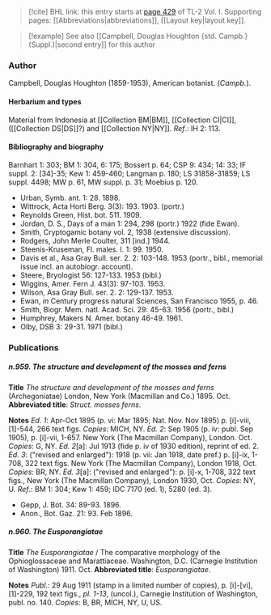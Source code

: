 > [!cite] BHL link: this entry starts at [page 429](https://www.biodiversitylibrary.org/item/103414#page/477/mode/1up) of TL-2 Vol. I.
> Supporting pages: [[Abbreviations|abbreviations]], [[Layout key|layout key]].

> [!example] See also [[Campbell, Douglas Houghton {std. Campb.} (Suppl.)|second entry]] for this author

### Author

Campbell, Douglas Houghton (1859-1953), American botanist. (*Campb.*).

#### Herbarium and types

Material from Indonesia at [[Collection BM|BM]], [[Collection CI|CI]], ([[Collection DS|DS]]?) and [[Collection NY|NY]].
*Ref*.: IH 2: 113.

#### Bibliography and biography

Barnhart 1: 303; BM 1: 304, 6: 175; Bossert p. 64; CSP 9: 434; 14: 33; IF suppl. 2: \[34\]-35; Kew 1: 459-460; Langman p. 180; LS 31858-31859; LS suppl. 4498; MW p. 61, MW suppl. p. 31; Moebius p. 120.
- Urban, Symb. ant. 1: 28. 1898.
- Wittrock, Acta Horti Berg. 3(3): 193. 1903. (portr.)
- Reynolds Green, Hist. bot. 511. 1909.
- Jordan, D. S., Days of a man 1: 294, 298 (portr.) 1922 (fide Ewan).
- Smith, Cryptogamic botany vol. 2, 1938 (extensive discussion).
- Rodgers, John Merle Coulter, 311 \[ind.\] 1944.
- Steenis-Kruseman, Fl. males. I. 1: 99. 1950.
- Davis et al., Asa Gray Bull. ser. 2. 2: 103-148. 1953 (portr., bibl., memorial issue incl. an autobiogr. account).
- Steere, Bryologist 56: 127-133. 1953 (bibl.)
- Wiggins, Amer. Fern J. 43(3): 97-103. 1953.
- Wilson, Asa Gray Bull. ser. 2. 2: 129-137. 1953.
- Ewan, *in* Century progress natural Sciences, San Francisco 1955, p. 46.
- Smith, Biogr. Mem. natl. Acad. Sci. 29: 45-63. 1956 (portr., bibl.)
- Humphrey, Makers N. Amer. botany 46-49. 1961.
- Olby, DSB 3: 29-31. 1971 (bibl.)

### Publications

##### n.959. The structure and development of the mosses and ferns

**Title**
*The structure and development of the mosses and ferns* (Archegoniatae) London, New York (Macmillan and Co.) 1895. Oct.
**Abbreviated title**: *Struct. mosses ferns*.

**Notes**
*Ed. 1*: Apr-Oct 1895 (p. vi: Mar 1895; Nat. Nov. Nov 1895) p. \[i\]-viii, \[1\]-544, 266 text figs. *Copies*: MICH, NY.
*Ed. 2*: Sep 1905 (p. iv: publ. Sep 1905), p. \[i\]-vii, 1-657. New York (The Macmillan Company), London. Oct. *Copies*: G, NY.
*Ed. 2*\[a\]: Jul 1913 (fide p. iv of 1930 edition), reprint of ed. 2.
*Ed. 3*: ("revised and enlarged"): 1918 (p. vii: Jan 1918, date pref.) p. \[i\]-ix, 1-708, 322 text figs. New York (The Macmillan Company), London 1918, Oct. *Copies*: BR, NY.
*Ed. 3*\[a\]: ("revised and enlarged"): p. \[i\]-x, 1-708, 322 text figs., New York (The Macmillan Company), London 1930, Oct. *Copies*: NY, U.
*Ref*.: BM 1: 304; Kew 1: 459; IDC 7170 (ed. 1), 5280 (ed. 3).
- Gepp, J. Bot. 34: 89-93. 1896.
- Anon., Bot. Gaz. 21: 93. Feb 1896.

##### n.960. The Eusporangiatae

**Title**
*The Eusporangiatae* / The comparative morphology of the Ophioglossaceae and Marattiaceae. Washington, D.C. (Carnegie Institution of Washington) 1911. Oct.
**Abbreviated title**: *Eusporangiatae*.

**Notes**
*Publ*.: 29 Aug 1911 (stamp in a limited number of copies), p. \[i\]-\[vi\], \[1\]-229, 192 text figs., *pl. 1-13*, (uncol.), Carnegie Institution of Washington, publ. no. 140. *Copies*: B, BR, MICH, NY, U, US.

